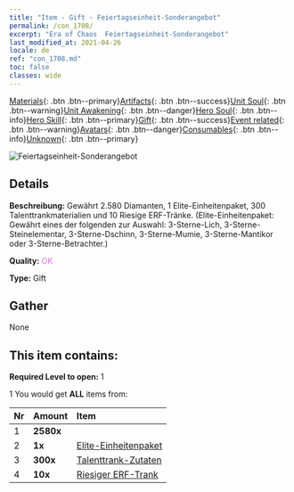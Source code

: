 ```yaml
---
title: "Item - Gift - Feiertagseinheit-Sonderangebot"
permalink: /con_1708/
excerpt: "Era of Chaos  Feiertagseinheit-Sonderangebot"
last_modified_at: 2021-04-26
locale: de
ref: "con_1708.md"
toc: false
classes: wide
---
```

 [Materials](/ItemsDE/){: .btn .btn--primary}[Artifacts](/ItemsDE/Artifacts/){: .btn .btn--success}[Unit Soul](/ItemsDE/UnitSoul/){: .btn .btn--warning}[Unit Awakening](/ItemsDE/UnitAwakening/){: .btn .btn--danger}[Hero Soul](/ItemsDE/HeroSoul/){: .btn .btn--info}[Hero Skill](/ItemsDE/HeroSkill/){: .btn .btn--primary}[Gift](/ItemsDE/Gift/){: .btn .btn--success}[Event related](/ItemsDE/Events/){: .btn .btn--warning}[Avatars](/ItemsDE/Avatars/){: .btn .btn--danger}[Consumables](/ItemsDE/Consumables/){: .btn .btn--info}[Unknown](/ItemsDE/Unknown/){: .btn .btn--primary}

 ![Feiertagseinheit-Sonderangebot](/images/t/i_907116.png)

## Details
 **Beschreibung:** Gewährt 2.580 Diamanten, 1 Elite-Einheitenpaket, 300 Talenttrankmaterialien und 10 Riesige ERF-Tränke. (Elite-Einheitenpaket: Gewährt eines der folgenden zur Auswahl: 3-Sterne-Lich, 3-Sterne-Steinelementar, 3-Sterne-Dschinn, 3-Sterne-Mumie, 3-Sterne-Mantikor oder 3-Sterne-Betrachter.)

 **Quality:** <span style="color: #DA70D6">OK</span>

 **Type:** Gift

## Gather

  None

## This item contains:

 **Required Level to open:** 1

 1 You would get **ALL** items  from:

  | Nr | Amount |     Item    |
  |:---|:-------|:------------|
  | 1 |  **2580x** | <i class="fas fa-gem"/> |  | 
  | 2 |  **1x** | [Elite-Einheitenpaket](/ItemsDE/con_1695/) |  | 
  | 3 |  **300x** | [Talenttrank-Zutaten](/ItemsDE/con_1120/) |  | 
  | 4 |  **10x** | [Riesiger ERF-Trank](/ItemsDE/con_703/) |  | 
